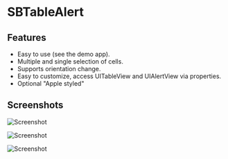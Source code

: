 # SBTableAlert
## Features
* Easy to use (see the demo app).
* Multiple and single selection of cells.
* Supports orientation change.
* Easy to customize, access UITableView and UIAlertView via properties.
* Optional "Apple styled"

## Screenshots
![Screenshot](https://github.com/simonb/SBTableAlert/raw/master/SBTableAlertDemo/Screenshots/Single.png "Single")

![Screenshot](https://github.com/simonb/SBTableAlert/raw/master/SBTableAlertDemo/Screenshots/Multiple.png "Multiple")

![Screenshot](https://github.com/simonb/SBTableAlert/raw/master/SBTableAlertDemo/Screenshots/Apple.png "Apple Styled")

